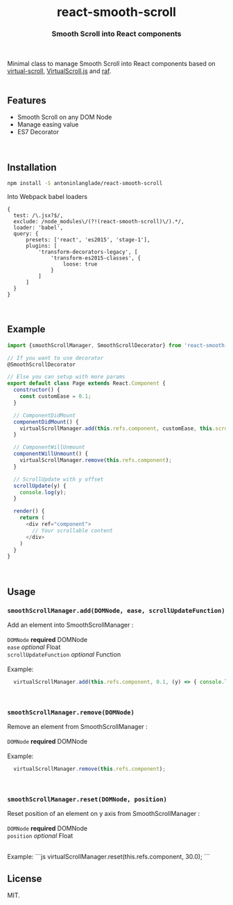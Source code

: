 <h1 align="center">react-smooth-scroll</h1>
<h3 align="center">Smooth Scroll into React components</h3>

<br><br>
Minimal class to manage Smooth Scroll into React components based on [virtual-scroll](https://github.com/ayamflow/virtual-scroll), [VirtualScroll.js](https://github.com/drojdjou/bartekdrozdz.com/blob/master/static/src/framework/VirtualScroll.js) and [raf](https://github.com/pqml/raf).
<br><br>

## Features

- Smooth Scroll on any DOM Node
- Manage easing value
- ES7 Decorator

<br>

## Installation

```sh
npm install -S antoninlanglade/react-smooth-scroll
```

Into Webpack babel loaders
```
{ 
  test: /\.jsx?$/,
  exclude: /node_modules\/(?!(react-smooth-scroll)\/).*/,
  loader: 'babel',
  query: {
      presets: ['react', 'es2015', 'stage-1'],
      plugins: [
          'transform-decorators-legacy', [
              'transform-es2015-classes', {
                  loose: true
              }
          ]
      ]
  }
}
```

<br>

## Example
```javascript
import {smoothScrollManager, SmoothScrollDecorator} from 'react-smooth-scroll';

// If you want to use decorator
@SmoothScrollDecorator

// Else you can setup with more params 
export default class Page extends React.Component {
  constructor() {
    const customEase = 0.1;
  }

  // ComponentDidMount
  componentDidMount() {
    virtualScrollManager.add(this.refs.component, customEase, this.scrollUpdate);
  }

  // ComponentWillUnmount
  componentWillUnmount() {
    virtualScrollManager.remove(this.refs.component);
  }

  // ScrollUpdate with y offset 
  scrollUpdate(y) {
    console.log(y);
  }

  render() {
    return (
      <div ref="component">
        // Your scrollable content
      </div>
    )
  }
}
```

<br>

## Usage

### `smoothScrollManager.add(DOMNode, ease, scrollUpdateFunction)`

Add an element into SmoothScrollManager : 
<br>
<br>
`DOMNode` **required** DOMNode
<br>
`ease` *optional* Float
<br>
`scrollUpdateFunction` *optional* Function
<br>
<br>
Example:
```js
  virtualScrollManager.add(this.refs.component, 0.1, (y) => { console.log(y) });
```

<br>

### `smoothScrollManager.remove(DOMNode)`

Remove an element from SmoothScrollManager : 
<br>
<br>
`DOMNode` **required** DOMNode
<br>
<br>
Example:
```js
  virtualScrollManager.remove(this.refs.component);
```

<br>

### `smoothScrollManager.reset(DOMNode, position)`

Reset position of an element on y axis from SmoothScrollManager : 
<br>
<br>
`DOMNode` **required** DOMNode
<br>
`position` *optional* Float
<br>

<br>
Example:
```js
  virtualScrollManager.reset(this.refs.component, 30.0);
```

<br>




## License
MIT.
